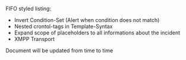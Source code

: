 FIFO styled listing:
*  Invert Condition-Set (Alert when condition does not match)
*  Nested crontol-tags in Template-Syntax
  *  Expand scope of placeholders to all informations about the incident
*  XMPP Transport

Document will be updated from time to time
